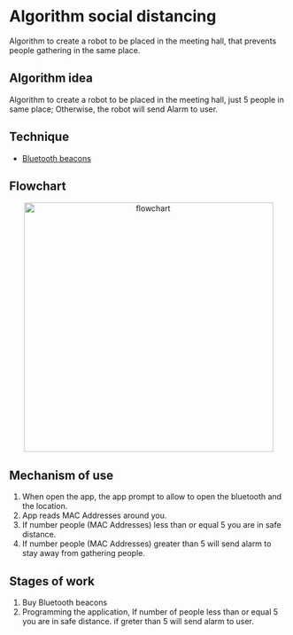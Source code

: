 # Algorithm social distancing
Algorithm to create a robot to be placed in the meeting hall, that prevents people gathering in the same place. 

## Algorithm idea
Algorithm to create a robot to be placed in the meeting hall, just 5 people in same place; Otherwise, the robot will send Alarm to user.

## Technique 
* [Bluetooth beacons](https://www.beaconstac.com/what-is-a-bluetooth-beacon)

## Flowchart
<p align="center">
  <img width="450" alt="flowchart" src="https://user-images.githubusercontent.com/27751735/87877021-8340a600-c9e4-11ea-8f60-b1c786170d34.png">
</p>
 
## Mechanism of use
1. When open the app, the app prompt to allow to open the bluetooth and the location.
2. App reads MAC Addresses around you.
3. If number people (MAC Addresses) less than or equal 5 you are in safe distance. 
4. If number people (MAC Addresses) greater than 5 will send alarm to stay away from gathering people.

## Stages of work
1. Buy Bluetooth beacons
2. Programming the application, If number of people less than or equal 5 you are in safe distance. if greter than 5 will send alarm to user.
